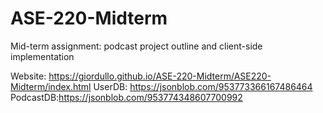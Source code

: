 # ASE-220-Midterm
Mid-term assignment: podcast project outline and client-side implementation

Website: https://giordullo.github.io/ASE-220-Midterm/ASE220-Midterm/index.html
UserDB: https://jsonblob.com/953773366167486464
PodcastDB:https://jsonblob.com/953774348607700992
